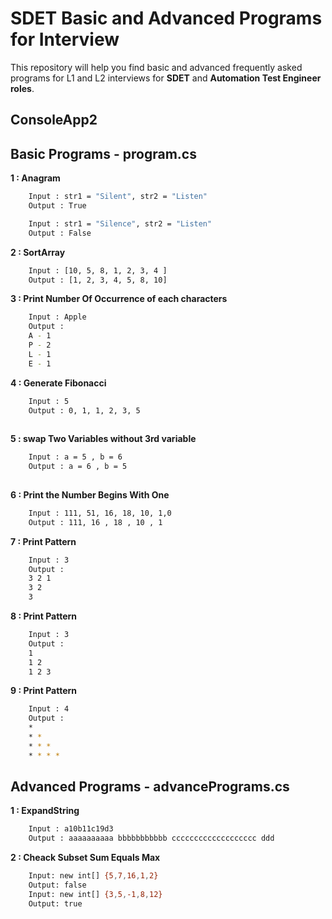 
# SDET Basic and Advanced Programs for Interview

This repository will help you find basic and advanced frequently asked programs for L1 and L2 interviews for **SDET** and **Automation Test Engineer roles**.

## ConsoleApp2

## Basic Programs - program.cs


**1 : Anagram**
```bash
    Input : str1 = "Silent", str2 = "Listen"
    Output : True

    Input : str1 = "Silence", str2 = "Listen"
    Output : False
```

**2 : SortArray**
```bash
    Input : [10, 5, 8, 1, 2, 3, 4 ]
    Output : [1, 2, 3, 4, 5, 8, 10]
```

**3 : Print Number Of Occurrence of each characters**
```bash
    Input : Apple
    Output : 
    A - 1
    P - 2
    L - 1
    E - 1
```
**4 : Generate Fibonacci**
```bash
    Input : 5
    Output : 0, 1, 1, 2, 3, 5
    
```

**5 : swap Two Variables without 3rd variable**
```bash
    Input : a = 5 , b = 6
    Output : a = 6 , b = 5
    
```

**6 : Print the Number Begins With One**
```bash
    Input : 111, 51, 16, 18, 10, 1,0
    Output : 111, 16 , 18 , 10 , 1
```


**7 : Print Pattern**
```bash
    Input : 3
    Output : 
    3 2 1
    3 2 
    3
```

**8 : Print Pattern**
```bash
    Input : 3
    Output : 
    1 
    1 2
    1 2 3
```
**9 : Print Pattern**
```bash
    Input : 4
    Output : 
    *
    * *
    * * *
    * * * *
```

## Advanced Programs - advancePrograms.cs


**1 : ExpandString**
```bash
    Input : a10b11c19d3
    Output : aaaaaaaaaa bbbbbbbbbbb ccccccccccccccccccc ddd
```

**2 : Cheack Subset Sum Equals Max**
```bash
    Input: new int[] {5,7,16,1,2}
    Output: false
    Input: new int[] {3,5,-1,8,12}
    Output: true
```

